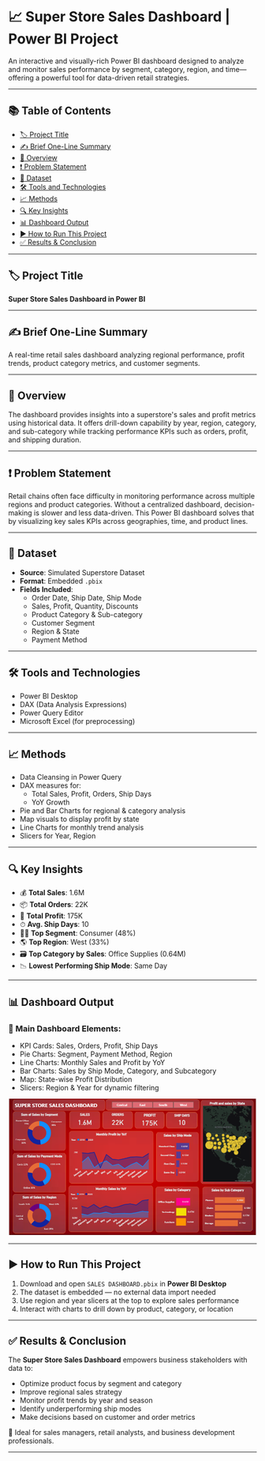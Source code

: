 # 📈 Super Store Sales Dashboard | Power BI Project

An interactive and visually-rich Power BI dashboard designed to analyze and monitor sales performance by segment, category, region, and time—offering a powerful tool for data-driven retail strategies.

---

## 📚 Table of Contents
- [🏷 Project Title](#-project-title)
- [✍️ Brief One-Line Summary](#-brief-one-line-summary)
- [📌 Overview](#-overview)
- [❗ Problem Statement](#-problem-statement)
- [📂 Dataset](#-dataset)
- [🛠 Tools and Technologies](#-tools-and-technologies)
- [📈 Methods](#-methods)
- [🔍 Key Insights](#-key-insights)
- [📊 Dashboard Output](#-dashboard-output)
- [▶ How to Run This Project](#-how-to-run-this-project)
- [✅ Results & Conclusion](#-results--conclusion)

---

## 🏷 Project Title
**Super Store Sales Dashboard in Power BI**

---

## ✍️ Brief One-Line Summary
A real-time retail sales dashboard analyzing regional performance, profit trends, product category metrics, and customer segments.

---

## 📌 Overview
The dashboard provides insights into a superstore's sales and profit metrics using historical data. It offers drill-down capability by year, region, category, and sub-category while tracking performance KPIs such as orders, profit, and shipping duration.

---

## ❗ Problem Statement
Retail chains often face difficulty in monitoring performance across multiple regions and product categories. Without a centralized dashboard, decision-making is slower and less data-driven. This Power BI dashboard solves that by visualizing key sales KPIs across geographies, time, and product lines.

---

## 📂 Dataset
- **Source**: Simulated Superstore Dataset  
- **Format**: Embedded `.pbix`  
- **Fields Included**:
  - Order Date, Ship Date, Ship Mode
  - Sales, Profit, Quantity, Discounts
  - Product Category & Sub-category
  - Customer Segment
  - Region & State
  - Payment Method

---

## 🛠 Tools and Technologies
- Power BI Desktop  
- DAX (Data Analysis Expressions)  
- Power Query Editor  
- Microsoft Excel (for preprocessing)

---

## 📈 Methods
- Data Cleansing in Power Query  
- DAX measures for:
  - Total Sales, Profit, Orders, Ship Days
  - YoY Growth
- Pie and Bar Charts for regional & category analysis  
- Map visuals to display profit by state  
- Line Charts for monthly trend analysis  
- Slicers for Year, Region

---

## 🔍 Key Insights
- 💰 **Total Sales**: 1.6M  
- 📦 **Total Orders**: 22K  
- 🧾 **Total Profit**: 175K  
- ⏱ **Avg. Ship Days**: 10  
- 🧍‍♂️ **Top Segment**: Consumer (48%)  
- 🌎 **Top Region**: West (33%)  
- 🗃️ **Top Category by Sales**: Office Supplies (0.64M)  
- 📉 **Lowest Performing Ship Mode**: Same Day

---

## 📊 Dashboard Output

### 📍 Main Dashboard Elements:
- KPI Cards: Sales, Orders, Profit, Ship Days  
- Pie Charts: Segment, Payment Method, Region  
- Line Charts: Monthly Sales and Profit by YoY  
- Bar Charts: Sales by Ship Mode, Category, and Subcategory  
- Map: State-wise Profit Distribution  
- Slicers: Region & Year for dynamic filtering

![Dashboard Snapshot](Snapshot%20of%20Sales%20Dashboard.png)

---

## ▶ How to Run This Project
1. Download and open `SALES DASHBOARD.pbix` in **Power BI Desktop**  
2. The dataset is embedded — no external data import needed  
3. Use region and year slicers at the top to explore sales performance  
4. Interact with charts to drill down by product, category, or location  

---

## ✅ Results & Conclusion
The **Super Store Sales Dashboard** empowers business stakeholders with data to:
- Optimize product focus by segment and category
- Improve regional sales strategy
- Monitor profit trends by year and season
- Identify underperforming ship modes
- Make decisions based on customer and order metrics

📌 Ideal for sales managers, retail analysts, and business development professionals.

---
